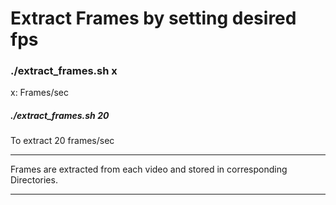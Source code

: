 # Extract Frames by setting desired fps

### ./extract_frames.sh x
x: Frames/sec


##### ./extract_frames.sh 20
To extract 20 frames/sec


----------
Frames are extracted from each video and stored in corresponding Directories.


----------
